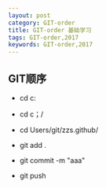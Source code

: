 ```yaml
---
layout: post
category: GIT-order 
title: GIT-order 基础学习 
tags: GIT-order,2017
keywords: GIT-order,2017
---
```


<h2>GIT顺序</h2>
<ul>
 <li><p>cd c:</p></li>
 <li><p>cd c；/</p></li>
 <li><p>cd Users/git/zzs.github/</p></li>
 <li><p>git add .</p></li>
 <li><p>git commit -m "aaa"</p></li>
 <li><p>git push</p></li>
</ul>